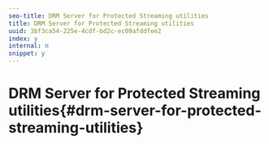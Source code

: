```yaml
---
seo-title: DRM Server for Protected Streaming utilities
title: DRM Server for Protected Streaming utilities
uuid: 3bf3ca54-225e-4cdf-bd2c-ec09afddfee2
index: y
internal: n
snippet: y
---
```


# DRM Server for Protected Streaming utilities{#drm-server-for-protected-streaming-utilities}

